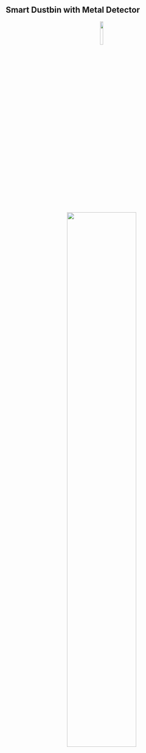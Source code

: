 ## Smart Dustbin with Metal Detector
<p align="center"><img width=12.5% src=""></p>
<p align="center"><img width=60% src=""></p>
